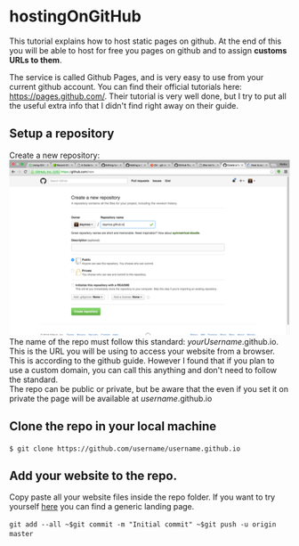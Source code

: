 # hostingOnGitHub

This tutorial explains how to host static pages on github. At the end of this you will be able to host for free you pages on github and to assign **customs URLs to them**.

The service is called Github Pages, and is very easy to use from your current github account.
You can find their official tutorials here: https://pages.github.com/.
Their tutorial is very well done, but I try to put all the useful extra info that I didn't find right away on their guide.

## Setup a repository

Create a new repository: ![pic1](https://github.com/daymos/hostingOnGitHub/blob/gh-pages/img/pic1.png)
The name of the repo must follow this standard: _yourUsername_.github.io.
This is the URL you will be using to access your website from a browser.  
This is according to the github guide. However I found that if you plan to use a custom domain, you can call this anything and don't need to follow the standard.  
The repo can be public or private, but be aware that the even if you set it on private the page will be available at _username_.github.io

## Clone the repo in your local machine

`$ git clone https://github.com/username/username.github.io`

## Add your website to the repo. 
Copy paste all your website files inside the repo folder. If you want to try yourself [here]() you can find a generic landing page.

`git add --all
~$git commit -m "Initial commit"
~$git push -u origin master
`



